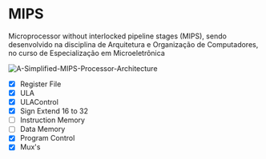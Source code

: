# MIPS
Microprocessor without interlocked pipeline stages (MIPS), sendo desenvolvido na disciplina de Arquitetura e Organização de Computadores, no curso de Especialização em Microeletrônica

![A-Simplified-MIPS-Processor-Architecture](https://github.com/user-attachments/assets/a8ed6f78-aaac-46fb-963e-7d64da6194f1)


- [x] Register File
- [x] ULA
- [x] ULAControl
- [x] Sign Extend 16 to 32
- [ ] Instruction Memory
- [ ] Data Memory
- [x] Program Control
- [x] Mux's
